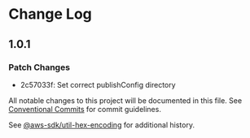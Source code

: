 # Change Log

## 1.0.1

### Patch Changes

- 2c57033f: Set correct publishConfig directory

All notable changes to this project will be documented in this file.
See [Conventional Commits](https://conventionalcommits.org) for commit guidelines.

See [@aws-sdk/util-hex-encoding](https://github.com/aws/aws-sdk-js-v3/blob/main/packages/util-hex-encoding/CHANGELOG.md) for additional history.
